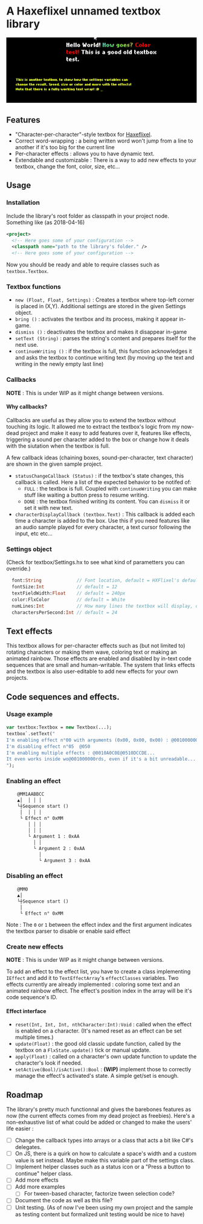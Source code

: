 # A Haxeflixel unnamed textbox library

![Demo](readme_files/demo.gif)

## Features
- "Character-per-character"-style textbox for [Haxeflixel](https://haxeflixel.com/).
- Correct word-wrapping : a being written word won't jump from a line to another if it's too big for the current line
- Per-character effects : allows you to have dynamic text.
- Extendable and customizable : There is a way to add new effects to your textbox, change the font, color, size, etc...


## Usage

### Installation
Include the library's root folder as classpath in your project node. Something like (as 2018-04-16)
```xml
<project>
  <!-- Here goes some of your configuration -->
  <classpath name="path to the library's folder." />
  <!-- Here goes some of your configuration -->
```

Now you should be ready and able to require classes such as `textbox.Textbox`.

### Textbox functions
- `new (Float, Float, Settings)` : Creates a textbox where top-left corner is placed in (X,Y). Additional settings are stored in the given Settings object.
- `bring ()` : activates the textbox and its process, making it appear in-game.
- `dismiss ()` : deactivates the textbox and makes it disappear in-game
- `setText (String)` : parses the string's content and prepares itself for the next use.
- `continueWriting ()` : if the textbox is full, this function acknowledges it and asks the textbox to continue writing text (by moving up the text and writing in the newly empty last line)

### Callbacks
**NOTE** : This is under WIP as it might change between versions.

#### Why callbacks?
Callbacks are useful as they allow you to extend the textbox without touching its logic. It allowed me to extract the textbox's logic from my now-dead project and make it easy to add features over it, features like effects, triggering a sound per character added to the box or change how it deals with the siutation when the textbox is full.

A few callback ideas (chaining boxes, sound-per-character, text character) are shown in the given sample project.

- `statusChangeCallback (Status)` : if the textbox's state changes, this callback is called. Here a list of the expected behavior to be notifed of:
  + `FULL` : the textbox is full. Coupled with `continueWriting` you can make stuff like waiting a button press to resume writing.
  + `DONE` : the textbox finished writing its content. You can `dismiss` it or set it with new text.
- `characterDisplayCallback (textbox.Text)` : This callback is added each time a character is added to the box. Use this if you need features like an audio sample played for every character, a text cursor following the input, etc etc...

### Settings object
(Check for textbox/Settings.hx to see what kind of parametters you can override.)
```haxe
  font:String             // Font location, default = HXFlixel's default font
  fontSize:Int            // default = 12
  textFieldWidth:Float    // default = 240px
  color:FlxColor          // default = White
  numLines:Int            // How many lines the textbox will display, default = 3
  charactersPerSecond:Int // default = 24
```

## Text effects
This textbox allows for per-character effects such as (but not limited to) rotating characters or making them wave, coloring text or making an animated rainbow. Those effects are enabled and disabled by in-text code sequences that are small and human-writable. The system that links effects and the textbox is also user-editable to add new effects for your own projects.

## Code sequences and effects.

### Usage example

```haxe
var textbox:Textbox = new Textbox(...);
textbox`.setText("
I'm enabling effect n°00 with arguments (0x00, 0x00, 0x00) : @001000000
I'm disabling effect n°05  @050
I'm enabling multiple effects : @0010A0C0E@0510DCCDE...
It even works inside wo@001000000rds, even if it's a bit unreadable...
");
```

### Enabling an effect
```
    @MM1AABBCC
    ▲│  │ │ │
    └┼Sequence start ()
     │  │ │ │
     └ Effect n° 0xMM
        │ │ │
        │ │ │
        └ Argument 1 : 0xAA
          │ │
          └ Argument 2 : 0xAA
            │
            └ Argument 3 : 0xAA
```

### Disabling an effect

```
    @MM0
    ▲│
    └┼Sequence start ()
     │
     └ Effect n° 0xMM
```

Note : The `0` or `1` between the effect index and the first argument indicates the textbox parser to disable or enable said effect

### Create new effects
**NOTE** : This is under WIP as it might change between versions.

To add an effect to the effect list, you have to create a class implementing `IEffect` and add it to `TextEffectArray`'s `effectClasses` variables. Two effects currently are already implemented : coloring some text and an animated rainbow effect. The effect's position index in the array will be it's code sequence's ID.

#### Effect interface
- `reset(Int, Int, Int, nthCharacter:Int):Void` : called when the effect is enabled on a character. (It's named reset as an effect can be set multiple times.)
- `update(Float)` : the good old classic update function, called by the textbox on a `FlxState.update()` tick or manual update.
- `apply(Float)` : called on a character's own update function to update the character's look if needed.
- `setActive(Bool)/isActive():Bool` : **(WIP)** implement those to correctly manage the effect's activated's state. A simple get/set is enough.

## Roadmap
The library's pretty much functionnal and gives the barebones features as now (the current effects comes from my dead project as freebies). Here's a non-exhaustive list of what could be added or changed to make the users' life easier :
- [ ] Change the callback types into arrays or a class that acts a bit like C#'s delegates.
- [ ] On JS, there is a quirk on how to calculate a space's width and a custom value is set instead. Maybe make this variable part of the settings class.
- [ ] Implement helper classes such as a status icon or a "Press a button to continue" helper class.
- [ ] Add more effects
- [ ] Add more examples
  + [ ] For tween-based character, factorize tween selection code?
- [ ] Document the code as well as this file?
- [ ] Unit testing. (As of now I've been using my own project and the sample as testing content but formalized unit testing would be nice to have)
